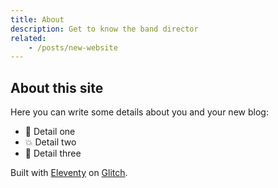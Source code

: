 ```yaml
---
title: About
description: Get to know the band director
related:
    - /posts/new-website
---
```


## About this site

Here you can write some details about you and your new blog: 

- 🎉 Detail one
- 💥 Detail two
- 🌈 Detail three

Built with [Eleventy](https://www.11ty.dev/) on [Glitch](https://glitch.com/).
